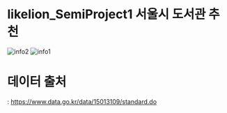# likelion_SemiProject1 서울시 도서관 추천
![info2](https://user-images.githubusercontent.com/72117814/103331523-b619ba80-4aa9-11eb-85ad-828abb0967b0.png)
![info1](https://user-images.githubusercontent.com/72117814/103331526-b87c1480-4aa9-11eb-9880-747a02db549e.png)
# 데이터 출처
: <https://www.data.go.kr/data/15013109/standard.do>
